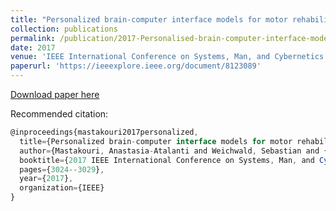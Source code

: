 ```yaml
---
title: "Personalized brain-computer interface models for motor rehabilitation"
collection: publications
permalink: /publication/2017-Personalised-brain-computer-interface-models-for-motor-rehabilitation
date: 2017
venue: 'IEEE International Conference on Systems, Man, and Cybernetics (SMC), Banff, Alberta, Canada'
paperurl: 'https://ieeexplore.ieee.org/document/8123089'
---
```

[Download paper here](https://www.is.mpg.de/uploads_file/attachment/attachment/407/Atalanti_Mastakouri_final_submission_after_reviews_smc2017.pdf)

Recommended citation:  

```javascript
@inproceedings{mastakouri2017personalized,
  title={Personalized brain-computer interface models for motor rehabilitation},
  author={Mastakouri, Anastasia-Atalanti and Weichwald, Sebastian and {\"O}zdenizci, Ozan and Meyer, Timm and Sch{\"o}lkopf, Bernhard and Grosse-Wentrup, Moritz},
  booktitle={2017 IEEE International Conference on Systems, Man, and Cybernetics (SMC)},
  pages={3024--3029},
  year={2017},
  organization={IEEE}
} 
```
